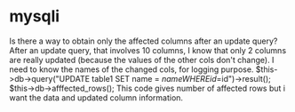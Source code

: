 # mysqli
Is there a way to obtain only the affected columns after an update query? After an update query, that involves 10 columns, I know that only 2 columns are really updated (because the values of the other cols don't change). I need to know the names of the changed cols, for logging purpose.  $this->db->query("UPDATE table1 SET name = $name WHERE id=$id")->result(); $this->db->afffected_rows(); This code gives number of affected rows but i want the data and updated column information.
